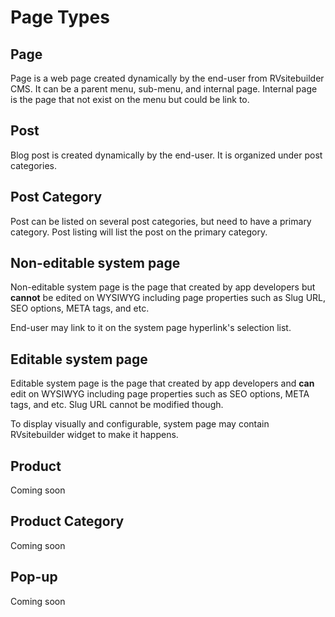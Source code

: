 # Page Types

## Page

Page is a web page created dynamically by the end-user from RVsitebuilder CMS. It can be a parent menu, sub-menu, and internal page. Internal page is the page that not exist on the menu but could be link to.

## Post

Blog post is created dynamically by the end-user. It is organized under post categories. 

## Post Category

Post can be listed on several post categories, but need to have a primary category. Post listing will list the post on the primary category. 

## Non-editable system page

Non-editable system page is the page that created by app developers but **cannot** be edited on WYSIWYG including page properties such as Slug URL, SEO options, META tags, and etc. 

End-user may link to it on the system page hyperlink's selection list.

## Editable system page

Editable system page is the page that created by app developers and **can** edit on WYSIWYG including page properties such as SEO options, META tags, and etc. Slug URL cannot be modified though.

To display visually and configurable, system page may contain RVsitebuilder widget to make it happens.

## Product

Coming soon 

## Product Category

Coming soon 

## Pop-up

Coming soon 